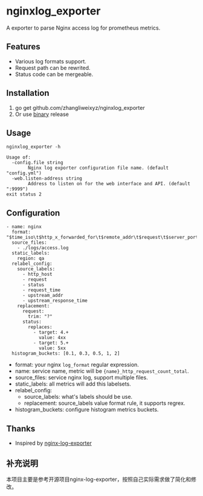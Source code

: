 # nginxlog_exporter
A exporter to parse Nginx access log for prometheus metrics.

## Features
- Various log formats support.
- Request path can be rewrited.
- Status code can be mergeable.

## Installation
1. go get github.com/zhangliweixyz/nginxlog_exporter
2. Or use [binary](https://github.com/zhangliweixyz/nginxlog_exporter/releases) release

## Usage
```
nginxlog_exporter -h 

Usage of:
  -config.file string
    	Nginx log exporter configuration file name. (default "config.yml")
  -web.listen-address string
    	Address to listen on for the web interface and API. (default ":9999")
exit status 2
```

## Configuration
```
- name: nginx
  format: "$time_iso\t$http_x_forwarded_for\t$remote_addr\t$request\t$server_port\t$status\t$body_bytes_sent\t$http_referer\t\"$http_user_agent\"\t$request_time\t$upstream_addr\t$upstream_status\t$upstream_response_time\t$http_host\t$http_cookie"
  source_files:
    - ./logs/access.log
  static_labels:
    region: qa
  relabel_config:
    source_labels:
      - http_host
      - request
      - status
      - request_time
      - upstream_addr
      - upstream_response_time
    replacement:
      request:
        trim: "?"
      status:
        replaces:
          - target: 4.+
            value: 4xx
          - target: 5.+
            value: 5xx
  histogram_buckets: [0.1, 0.3, 0.5, 1, 2]
```

- format: your nginx `log_format` regular expression.
- name: service name, metric will be `{name}_http_request_count_total`.
- source_files: service nginx log, support multiple files.
- static_labels: all metrics will add this labelsets.
- relabel_config:
    * source_labels: what's labels should be use.
    * replacement: source_labels value format rule, it supports regrex.
- histogram_buckets: configure histogram metrics buckets.

## Thanks
- Inspired by [nginx-log-exporter](https://github.com/songjiayang/nginx-log-exporter)

## 补充说明
本项目主要是参考开源项目nginx-log-exporter，按照自己实际需求做了简化和修改。